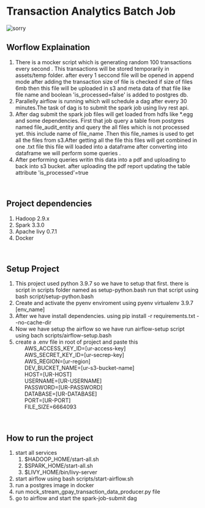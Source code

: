 <h1>Transaction Analytics Batch Job</h1>
<img src="" alt="sorry">
<br>

<h2>Worflow Explaination</h2>
<ol>
    <li>
        There is a mocker script which is generating random 100 transactions every second . This transactions will be
        stored temporarily in assets/temp folder. after every 1 seccond file will be opened in append mode after adding
        the transaction size of file is checked if size of files 6mb then this file will be uploaded in s3 and meta data
        of that file like file name and boolean 'is_processed=false' is added to postgres db.
    </li>
    <li>Parallelly airflow is running which will schedule a dag after every 30 minutes.The task of dag is to submit the
        spark job using livy rest api.</li>
    <li>After dag submit the spark job files will get loaded from hdfs like *.egg and some dependencies. First that job
        query a table from postgres named file_audit_entity and query the all files which is not processed yet. this
        include name of file_name .Then this file_names is used to get all the files from s3.After getting all the file
        this files will get combined in one .txt file this file will loaded into a dataframe after converting into
        dataframe we will perform some queries .
    <li>After performing queries writin this data into a pdf and uploading to back into s3 bucket. after uploading the
        pdf report updating the table attribute 'is_processed'=true
</ol>
<br>
<h2>Project dependencies</h2>
<ol>
    <li>
        Hadoop 2.9.x
    </li>
    <li>
        Spark 3.3.0
    </li>
    <li>
        Apache livy 0.7.1
    </li>
    <li>
        Docker
    </li>
</ol>
<br>
<h2>Setup Project</h2>
<ol>
    <li>
        This project used python 3.9.7 so we have to setup that first. there is script in scripts folder named as
        setup-python.bash run that script using bash script/setup-python.bash
    </li>
    <li>
        Create and activate the pyenv enviroment using pyenv virtualenv 3.9.7 [env_name]
    </li>
    <li>
        After we have install dependencies. using pip install -r requirements.txt --no-cache-dir
    </li>
    <li>
        Now we have setup the airflow so we have run airflow-setup script using bach scripts/airflow-setup.bash
    </li>
    <li>
        create a .env file in root of project
        and paste this
        <ol>
            AWS_ACCESS_KEY_ID=[ur-access-key]<br>
            AWS_SECRET_KEY_ID=[ur-secrep-key]<br>
            AWS_REGION=[ur-region]<br>
            DEV_BUCKET_NAME=[ur-s3-bucket-name]<br>
            HOST=[UR-HOST]<br>
            USERNAME=[UR-USERNAME]<br>
            PASSWORD=[UR-PASSWORD]<br>
            DATABASE=[UR-DATABASE]<br>
            PORT=[UR-PORT]<br>
            FILE_SIZE=6664093
        </ol>
    </li>
</ol>
<br>
<h2>How to run the project</h2>
<ol>
    <li>
        start all services
        <ol>
            <li>$HADOOP_HOME/start-all.sh</li>
            <li>$SPARK_HOME/start-all.sh</li>
            <li>$LIVY_HOME/bin/livy-server</li>
        </ol>
    </li>
    <li>
        start airflow using bash scripts/start-airflow.sh
    </li>
    <li>
        run a postgres image in docker
    </li>
    <li>
        run mock_stream_gpay_transaction_data_producer.py file
    </li>
    <li>
        go to airflow and start the spark-job-submit dag
    </li>

</ol>